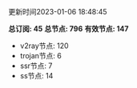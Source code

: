更新时间2023-01-06 18:48:45

**总订阅: 45**
**总节点: 796**
**有效节点: 147**
- v2ray节点: 120
- trojan节点: 6
- ssr节点: 7
- ss节点: 14
